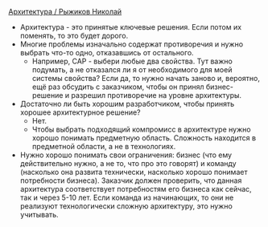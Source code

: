 [Архитектура / Рыжиков Николай](https://youtu.be/PHljftLZpBY)

- Архитектура - это принятые ключевые решения. Если потом их поменять, то это будет дорого.
- Многие проблемы изначально содержат противоречия и нужно выбрать что-то одно, отказавшись от остального.
  - Например, CAP - выбери любые два свойства. Тут важно подумать, а не отказался ли я от необходимого для моей системы свойства? Если да, то нужно начать заново и, вероятно, ещё раз обсудить с заказчиком, чтобы он принял бизнес-решение и разрешил противоречие на уровне архитектуры.
- Достаточно ли быть хорошим разработчиком, чтобы принять хорошее архитектурное решение?
  - Нет.
  - Чтобы выбрать подходящий компромисс в архитектуре нужно хорошо понимать предметную область. Сложность находится в предметной области, а не в технологиях.
- Нужно хорошо понимать свои ограничения: бизнес (что ему действительно нужно, а не то, что про это говорят) и команду (насколько она развита технически, насколько хорошо понимает потребности бизнеса). Заказчик должен проверить, что данная архитектура соответствует потребностям его бизнеса как сейчас, так и через 5-10 лет. Если команда из начинающих, то они не реализуют технологически сложную архитектуру, это нужно учитывать.

